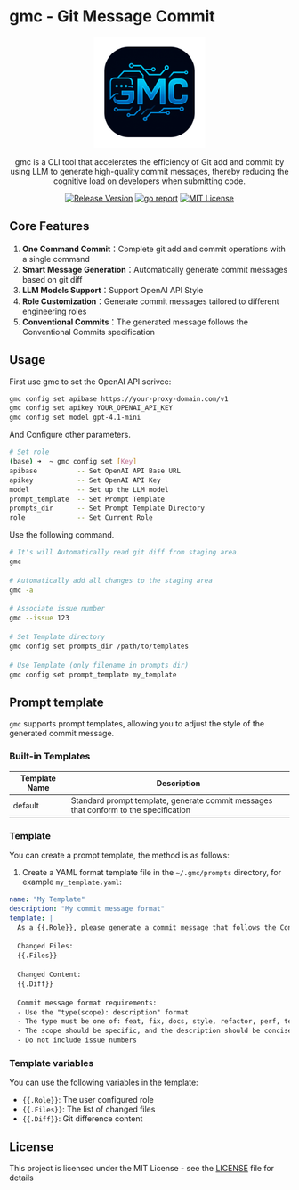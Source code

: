 # gmc - Git Message Commit

<div align="center">
  <img src="./logo.png" alt="gmc logo" width="200" />
  <br />
  <p>gmc is a CLI tool that accelerates the efficiency of Git add and commit by using LLM to generate high-quality commit messages, thereby reducing the cognitive load on developers when submitting code.</p>
  <p>
    <a href="https://github.com/samzong/gmc/releases"><img src="https://img.shields.io/github/v/release/samzong/gmc" alt="Release Version" /></a>
    <a href="https://goreportcard.com/report/github.com/samzong/gmc"><img src="https://goreportcard.com/badge/github.com/samzong/gmc" alt="go report" /></a>
    <a href="https://github.com/samzong/gmc/blob/main/LICENSE"><img src="https://img.shields.io/github/license/samzong/gmc" alt="MIT License" /></a>
  </p>
</div>

## Core Features

1. **One Command Commit**：Complete git add and commit operations with a single command
2. **Smart Message Generation**：Automatically generate commit messages based on git diff
3. **LLM Models Support**：Support OpenAI API Style
4. **Role Customization**：Generate commit messages tailored to different engineering roles
5. **Conventional Commits**：The generated message follows the Conventional Commits specification

## Usage

First use gmc to set the OpenAI API serivce:

```bash
gmc config set apibase https://your-proxy-domain.com/v1
gmc config set apikey YOUR_OPENAI_API_KEY
gmc config set model gpt-4.1-mini
```

And Configure other parameters.

```bash
# Set role
(base) ➜  ~ gmc config set [Key]
apibase          -- Set OpenAI API Base URL
apikey           -- Set OpenAI API Key
model            -- Set up the LLM model
prompt_template  -- Set Prompt Template
prompts_dir      -- Set Prompt Template Directory
role             -- Set Current Role
```

Use the following command.

```bash
# It's will Automatically read git diff from staging area.
gmc

# Automatically add all changes to the staging area
gmc -a

# Associate issue number
gmc --issue 123

# Set Template directory
gmc config set prompts_dir /path/to/templates

# Use Template (only filename in prompts_dir)
gmc config set prompt_template my_template
```

## Prompt template

`gmc` supports prompt templates, allowing you to adjust the style of the generated commit message.

### Built-in Templates

| Template Name | Description                                                                          |
| ------------- | ------------------------------------------------------------------------------------ |
| default       | Standard prompt template, generate commit messages that conform to the specification |

### Template

You can create a prompt template, the method is as follows:

1. Create a YAML format template file in the `~/.gmc/prompts` directory, for example `my_template.yaml`:

```yaml
name: "My Template"
description: "My commit message format"
template: |
  As a {{.Role}}, please generate a commit message that follows the Conventional Commits specification for the following Git changes:

  Changed Files:
  {{.Files}}

  Changed Content:
  {{.Diff}}

  Commit message format requirements:
  - Use the "type(scope): description" format
  - The type must be one of: feat, fix, docs, style, refactor, perf, test, chore
  - The scope should be specific, and the description should be concise
  - Do not include issue numbers
```

### Template variables

You can use the following variables in the template:

- `{{.Role}}`: The user configured role
- `{{.Files}}`: The list of changed files
- `{{.Diff}}`: Git difference content

## License

This project is licensed under the MIT License - see the [LICENSE](LICENSE) file for details
